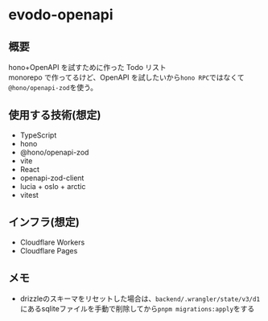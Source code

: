 # evodo-openapi

## 概要

hono+OpenAPI を試すために作った Todo リスト  
monorepo で作ってるけど、OpenAPI を試したいから`hono RPC`ではなくて`@hono/openapi-zod`を使う。

## 使用する技術(想定)

- TypeScript
- hono
- @hono/openapi-zod
- vite
- React
- openapi-zod-client
- lucia + oslo + arctic
- vitest

## インフラ(想定)

- Cloudflare Workers
- Cloudflare Pages

## メモ

- drizzleのスキーマをリセットした場合は、`backend/.wrangler/state/v3/d1`にあるsqliteファイルを手動で削除してから`pnpm migrations:apply`をする
